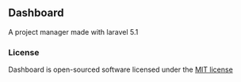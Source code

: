 ## Dashboard

A project manager made with laravel 5.1

### License

Dashboard is open-sourced software licensed under the [MIT license](http://opensource.org/licenses/MIT)
